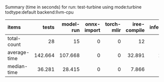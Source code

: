 Summary (time in seconds) for run: test-turbine using mode:turbine todtype:default backend:llvm-cpu

| items        |   tests |   model-run |   onnx-import |   torch-mlir |   iree-compile |   inference |
|:-------------|--------:|------------:|--------------:|-------------:|---------------:|------------:|
| total-count  |  28     |      15     |             0 |            0 |         12     |       9     |
| average-time | 142.664 |     107.668 |             0 |            0 |         32.891 |       2.106 |
| median-time  |  36.281 |      28.415 |             0 |            0 |          7.866 |       0     |
